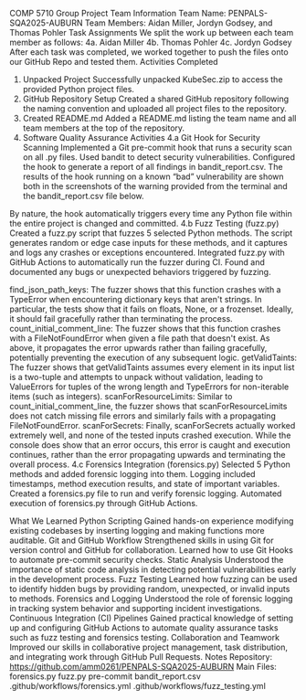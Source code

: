 COMP 5710 Group Project
Team Information
Team Name: PENPALS-SQA2025-AUBURN
Team Members: Aidan Miller, Jordyn Godsey, and Thomas Pohler
Task Assignments
We split the work up between each team member as follows:
4a. Aidan Miller
4b. Thomas Pohler
4c. Jordyn Godsey
After each task was completed, we worked together to push the files onto our GitHub Repo and tested them.
Activities Completed
1. Unpacked Project
Successfully unpacked KubeSec.zip to access the provided Python project files.
2. GitHub Repository Setup
Created a shared GitHub repository following the naming convention and uploaded all project files to the repository.
3. Created README.md
Added a README.md listing the team name and all team members at the top of the repository.
4. Software Quality Assurance Activities
4.a Git Hook for Security Scanning
Implemented a Git pre-commit hook that runs a security scan on all .py files.
Used bandit to detect security vulnerabilities.
Configured the hook to generate a report of all findings in bandit_report.csv. The results of the hook running on a known “bad” vulnerability are shown both in the screenshots of the warning provided from the terminal and the bandit_report.csv file below.


By nature, the hook automatically triggers every time any Python file within the entire project is changed and committed.
4.b Fuzz Testing (fuzz.py)
Created a fuzz.py script that fuzzes 5 selected Python methods.
The script generates random or edge case inputs for these methods, and it captures and logs any crashes or exceptions encountered.
Integrated fuzz.py with GitHub Actions to automatically run the fuzzer during CI.
Found and documented any bugs or unexpected behaviors triggered by fuzzing.

find_json_path_keys: The fuzzer shows that this function crashes with a TypeError when encountering dictionary keys that aren't strings. In particular, the tests show that it fails on floats, None, or a frozenset. Ideally, it should fail gracefully rather than terminating the process.
count_initial_comment_line: The fuzzer shows that this function crashes with a FileNotFoundError when given a file path that doesn't exist. As above, it propagates the error upwards rather than failing gracefully, potentially preventing the execution of any subsequent logic.
getValidTaints: The fuzzer shows that getValidTaints assumes every element in its input list is a two-tuple and attempts to unpack without validation, leading to ValueErrors for tuples of the wrong length and TypeErrors for non-iterable items (such as integers).
scanForResourceLimits: Similar to count_initial_comment_line, the fuzzer shows that scanForResourceLimits does not catch missing file errors and similarly fails with a propagating FileNotFoundError.
scanForSecrets: Finally, scanForSecrets actually worked extremely well, and none of the tested inputs crashed execution. While the console does show that an error occurs, this error is caught and execution continues, rather than the error propagating upwards and terminating the overall process.
4.c Forensics Integration (forensics.py)
Selected 5 Python methods and added forensic logging into them.
Logging included timestamps, method execution results, and state of important variables.
Created a forensics.py file to run and verify forensic logging.
Automated execution of forensics.py through GitHub Actions.

What We Learned
Python Scripting
Gained hands-on experience modifying existing codebases by inserting logging and making functions more auditable.
Git and GitHub Workflow
Strengthened skills in using Git for version control and GitHub for collaboration.
Learned how to use Git Hooks to automate pre-commit security checks.
Static Analysis
Understood the importance of static code analysis in detecting potential vulnerabilities early in the development process.
Fuzz Testing
Learned how fuzzing can be used to identify hidden bugs by providing random, unexpected, or invalid inputs to methods.
Forensics and Logging
Understood the role of forensic logging in tracking system behavior and supporting incident investigations.
Continuous Integration (CI) Pipelines
Gained practical knowledge of setting up and configuring GitHub Actions to automate quality assurance tasks such as fuzz testing and forensics testing.
Collaboration and Teamwork
Improved our skills in collaborative project management, task distribution, and integrating work through GitHub Pull Requests.
Notes
Repository: https://github.com/amm0261/PENPALS-SQA2025-AUBURN 
Main Files:
forensics.py
fuzz.py
pre-commit
bandit_report.csv
.github/workflows/forensics.yml
.github/workflows/fuzz_testing.yml
